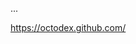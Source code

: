<!--
title: Github
description: Where software is built
start: 2016-03-14
-->

...

https://octodex.github.com/
